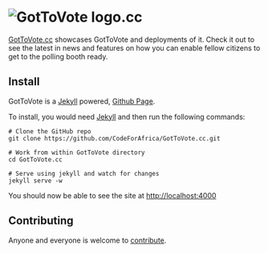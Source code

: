 ![GotToVote logo](http://gottovote.cc/img/logo_2.png).cc
========================================================


[GotToVote.cc](http://gottovote.cc) showcases GotToVote and deployments of it. Check it out to see the latest in news and features on how you can enable fellow citizens to get to the polling booth ready.

## Install

GotToVote is a [Jekyll](http://jekyllrb.com/) powered, [Github Page](http://pages.github.com).

To install, you would need [Jekyll](http://jekyllrb.com/docs/installation/) and then run the following commands:
```
# Clone the GitHub repo
git clone https://github.com/CodeForAfrica/GotToVote.cc.git

# Work from within GotToVote directory
cd GotToVote.cc

# Serve using jekyll and watch for changes
jekyll serve -w
```

You should now be able to see the site at [http://localhost:4000](http://localhost:4000)


## Contributing

Anyone and everyone is welcome to [contribute](CONTRIBUTING.md).
